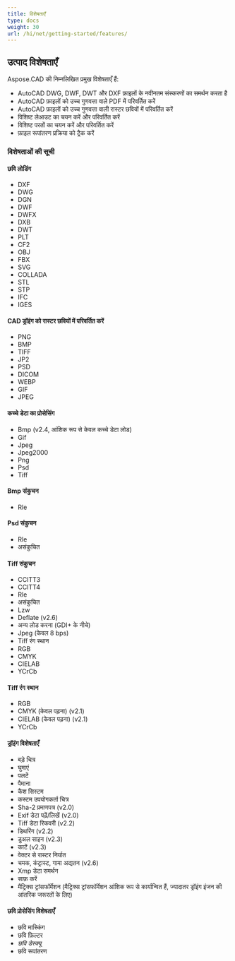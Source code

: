 ```yaml
---
title: विशेषताएँ
type: docs
weight: 30
url: /hi/net/getting-started/features/
---
```


## **उत्पाद विशेषताएँ**
Aspose.CAD की निम्नलिखित प्रमुख विशेषताएँ हैं:

- AutoCAD DWG, DWF, DWT और DXF फ़ाइलों के नवीनतम संस्करणों का समर्थन करता है
- AutoCAD फ़ाइलों को उच्च गुणवत्ता वाले PDF में परिवर्तित करें
- AutoCAD फ़ाइलों को उच्च गुणवत्ता वाली रास्टर छवियों में परिवर्तित करें
- विशिष्ट लेआउट का चयन करें और परिवर्तित करें
- विशिष्ट परतों का चयन करें और परिवर्तित करें
- फ़ाइल रूपांतरण प्रक्रिया को ट्रैक करें

### **विशेषताओं की सूची**
#### **छवि लोडिंग**
- DXF
- DWG
- DGN
- DWF
- DWFX
- DXB
- DWT
- PLT
- CF2
- OBJ
- FBX
- SVG
- COLLADA
- STL
- STP
- IFC
- IGES

#### **CAD ड्रॉइंग को रास्टर छवियों में परिवर्तित करें**
- PNG
- BMP
- TIFF
- JP2
- PSD
- DICOM
- WEBP
- GIF
- JPEG

#### **कच्चे डेटा का प्रोसेसिंग**
- Bmp (v2.4, आंशिक रूप से केवल कच्चे डेटा लोड)
- Gif
- Jpeg
- Jpeg2000
- Png
- Psd
- Tiff

#### **Bmp संकुचन**
- Rle

#### **Psd संकुचन**
- Rle
- असंकुचित

#### **Tiff संकुचन**
- CCITT3
- CCITT4
- Rle
- असंकुचित
- Lzw
- Deflate (v2.6)
- अन्य लोड करना (GDI+ के नीचे)
- Jpeg (केवल 8 bps)
- Tiff रंग स्थान
- RGB
- CMYK
- CIELAB
- YCrCb

#### **Tiff रंग स्थान**
- RGB    
- CMYK (केवल पढ़ना) (v2.1)
- CIELAB (केवल पढ़ना) (v2.1)
- YCrCb

#### **ड्रॉइंग विशेषताएँ**
- बड़े चित्र    
- घुमाएं    
- पलटें    
- पैमाना    
- कैश सिस्टम    
- कस्टम उपयोगकर्ता चित्र    
- Sha-2 प्रमाणपत्र (v2.0)
- Exif डेटा पढ़ें/लिखें (v2.0)
- Tiff डेटा रिकवरी (v2.2)
- डिथरिंग (v2.2)
- डुअल साइन (v2.3)
- काटें (v2.3)
- वेक्टर से रास्टर निर्यात    
- चमक, कंट्रास्ट, गामा अद्यतन (v2.6)
- Xmp डेटा समर्थन
- साफ़ करें
- मैट्रिक्स ट्रांसफॉर्मेशन (मैट्रिक्स ट्रांसफॉर्मेशन आंशिक रूप से कार्यान्वित हैं, ज्यादातर ड्रॉइंग इंजन की आंतरिक जरूरतों के लिए)

#### **छवि प्रोसेसिंग विशेषताएँ**
- छवि मास्किंग
- छवि फ़िल्टर
- *छवि डेस्क्यू*
- छवि रूपांतरण
